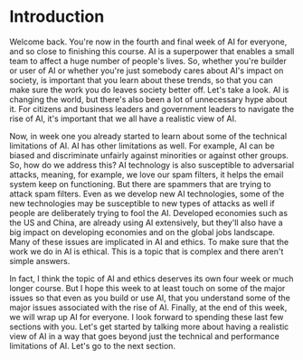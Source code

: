 # Introduction

Welcome back. You're now in the fourth and final week of AI for everyone, and so close to finishing this course. AI is a superpower that enables a small team to affect a huge number of people's lives. So, whether you're builder or user of AI or whether you're just somebody cares about AI's impact on society, is important that you learn about these trends, so that you can make sure the work you do leaves society better off. Let's take a look. AI is changing the world, but there's also been a lot of unnecessary hype about it. For citizens and business leaders and government leaders to navigate the rise of AI, it's important that we all have a realistic view of AI.

Now, in week one you already started to learn about some of the technical limitations of AI. AI has other limitations as well. For example, AI can be biased and discriminate unfairly against minorities or against other groups. So, how do we address this? AI technology is also susceptible to adversarial attacks, meaning, for example, we love our spam filters, it helps the email system keep on functioning. But there are spammers that are trying to attack spam filters. Even as we develop new AI technologies, some of the new technologies may be susceptible to new types of attacks as well if people are deliberately trying to fool the AI. Developed economies such as the US and China, are already using AI extensively, but they'll also have a big impact on developing economies and on the global jobs landscape. Many of these issues are implicated in AI and ethics. To make sure that the work we do in AI is ethical. This is a topic that is complex and there aren't simple answers.

In fact, I think the topic of AI and ethics deserves its own four week or much longer course. But I hope this week to at least touch on some of the major issues so that even as you build or use AI, that you understand some of the major issues associated with the rise of AI. Finally, at the end of this week, we will wrap up AI for everyone. I look forward to spending these last few sections with you. Let's get started by talking more about having a realistic view of AI in a way that goes beyond just the technical and performance limitations of AI. Let's go to the next section.
